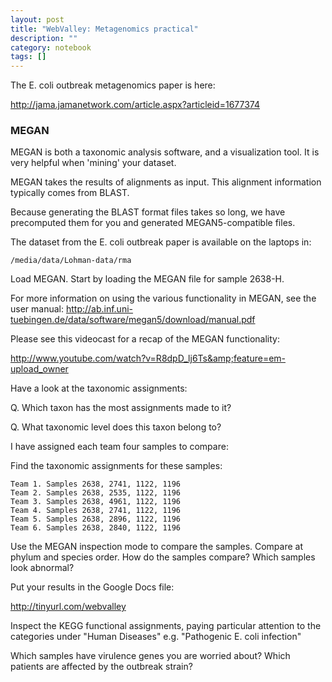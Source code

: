```yaml
---
layout: post
title: "WebValley: Metagenomics practical"
description: ""
category: notebook 
tags: []
---
```



The E. coli outbreak metagenomics paper is here:

<http://jama.jamanetwork.com/article.aspx?articleid=1677374>

### MEGAN

MEGAN is both a taxonomic analysis software, and a visualization tool. It is very helpful when 'mining' your dataset.

MEGAN takes the results of alignments as input. This alignment information typically comes from BLAST.

Because generating the BLAST format files takes so long, we have precomputed them for you and generated MEGAN5-compatible files.

The dataset from the E. coli outbreak paper is available on the laptops in:

	/media/data/Lohman-data/rma

Load MEGAN. Start by loading the MEGAN file for sample 2638-H.

For more information on using the various functionality in MEGAN, see the user manual: <http://ab.inf.uni-tuebingen.de/data/software/megan5/download/manual.pdf>

Please see this videocast for a recap of the MEGAN functionality:

<http://www.youtube.com/watch?v=R8dpD_lj6Ts&amp;feature=em-upload_owner>

Have a look at the taxonomic assignments:

Q. Which taxon has the most assignments made to it?

Q. What taxonomic level does this taxon belong to?

I have assigned each team four samples to compare:

Find the taxonomic assignments for these samples:

	Team 1. Samples 2638, 2741, 1122, 1196
	Team 2. Samples 2638, 2535, 1122, 1196
	Team 3. Samples 2638, 4961, 1122, 1196
	Team 4. Samples 2638, 2741, 1122, 1196
	Team 5. Samples 2638, 2896, 1122, 1196
	Team 6. Samples 2638, 2840, 1122, 1196

Use the MEGAN inspection mode to compare the samples. Compare at phylum and species order. How do the samples compare? Which samples look abnormal?

Put your results in the Google Docs file:

<http://tinyurl.com/webvalley>

Inspect the KEGG functional assignments, paying particular attention to the categories under "Human Diseases" e.g. "Pathogenic E. coli infection"

Which samples have virulence genes you are worried about? Which patients are affected by the outbreak strain?



